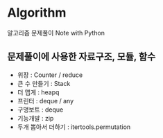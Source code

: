 # Algorithm

알고리즘 문제풀이 Note with Python

## 문제풀이에 사용한 자료구조, 모듈, 함수

- 위장 : Counter / reduce
- 큰 수 만들기 : Stack
- 더 맵게 : heapq
- 프린터 : deque / any
- 구명보트 : deque
- 기능개발 : zip
- 두개 뽑아서 더하기 : itertools.permutation
